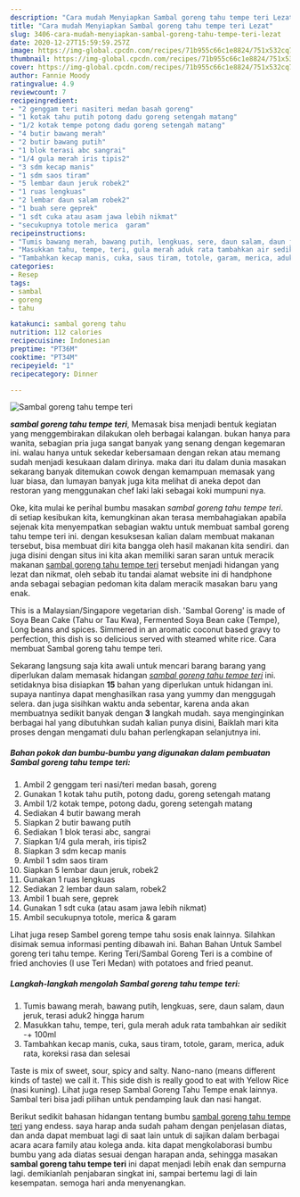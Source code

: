 ```yaml
---
description: "Cara mudah Menyiapkan Sambal goreng tahu tempe teri Lezat"
title: "Cara mudah Menyiapkan Sambal goreng tahu tempe teri Lezat"
slug: 3406-cara-mudah-menyiapkan-sambal-goreng-tahu-tempe-teri-lezat
date: 2020-12-27T15:59:59.257Z
image: https://img-global.cpcdn.com/recipes/71b955c66c1e8824/751x532cq70/sambal-goreng-tahu-tempe-teri-foto-resep-utama.jpg
thumbnail: https://img-global.cpcdn.com/recipes/71b955c66c1e8824/751x532cq70/sambal-goreng-tahu-tempe-teri-foto-resep-utama.jpg
cover: https://img-global.cpcdn.com/recipes/71b955c66c1e8824/751x532cq70/sambal-goreng-tahu-tempe-teri-foto-resep-utama.jpg
author: Fannie Moody
ratingvalue: 4.9
reviewcount: 7
recipeingredient:
- "2 genggam teri nasiteri medan basah goreng"
- "1 kotak tahu putih potong dadu goreng setengah matang"
- "1/2 kotak tempe potong dadu goreng setengah matang"
- "4 butir bawang merah"
- "2 butir bawang putih"
- "1 blok terasi abc sangrai"
- "1/4 gula merah iris tipis2"
- "3 sdm kecap manis"
- "1 sdm saos tiram"
- "5 lembar daun jeruk robek2"
- "1 ruas lengkuas"
- "2 lembar daun salam robek2"
- "1 buah sere geprek"
- "1 sdt cuka atau asam jawa lebih nikmat"
- "secukupnya totole merica  garam"
recipeinstructions:
- "Tumis bawang merah, bawang putih, lengkuas, sere, daun salam, daun jeruk, terasi aduk2 hingga harum"
- "Masukkan tahu, tempe, teri, gula merah aduk rata tambahkan air sedikit -+ 100ml"
- "Tambahkan kecap manis, cuka, saus tiram, totole, garam, merica, aduk rata, koreksi rasa dan selesai"
categories:
- Resep
tags:
- sambal
- goreng
- tahu

katakunci: sambal goreng tahu 
nutrition: 112 calories
recipecuisine: Indonesian
preptime: "PT36M"
cooktime: "PT34M"
recipeyield: "1"
recipecategory: Dinner

---
```



![Sambal goreng tahu tempe teri](https://img-global.cpcdn.com/recipes/71b955c66c1e8824/751x532cq70/sambal-goreng-tahu-tempe-teri-foto-resep-utama.jpg)

<b><i>sambal goreng tahu tempe teri</i></b>, Memasak bisa menjadi bentuk kegiatan yang menggembirakan dilakukan oleh berbagai kalangan. bukan hanya para wanita, sebagian pria juga sangat banyak yang senang dengan kegemaran ini. walau hanya untuk sekedar kebersamaan dengan rekan atau memang sudah menjadi kesukaan dalam dirinya. maka dari itu dalam dunia masakan sekarang banyak ditemukan cowok dengan kemampuan memasak yang luar biasa, dan lumayan banyak juga kita melihat di aneka depot dan restoran yang menggunakan chef laki laki sebagai koki mumpuni nya.

Oke, kita mulai ke perihal bumbu masakan <i>sambal goreng tahu tempe teri</i>. di setiap kesibukan kita, kemungkinan akan terasa membahagiakan apabila sejenak kita menyempatkan sebagian waktu untuk membuat sambal goreng tahu tempe teri ini. dengan kesuksesan kalian dalam membuat makanan tersebut, bisa membuat diri kita bangga oleh hasil makanan kita sendiri. dan juga disini dengan situs ini kita akan memiliki saran saran untuk meracik makanan <u>sambal goreng tahu tempe teri</u> tersebut menjadi hidangan yang lezat dan nikmat, oleh sebab itu tandai alamat website ini di handphone anda sebagai sebagian pedoman kita dalam meracik masakan baru yang enak.

This is a Malaysian/Singapore vegetarian dish. &#39;Sambal Goreng&#39; is made of Soya Bean Cake (Tahu or Tau Kwa), Fermented Soya Bean cake (Tempe), Long beans and spices. Simmered in an aromatic coconut based gravy to perfection, this dish is so delicious served with steamed white rice. Cara membuat Sambal goreng tahu tempe teri.


Sekarang langsung saja kita awali untuk mencari barang barang yang diperlukan dalam memasak hidangan <u><i>sambal goreng tahu tempe teri</i></u> ini. setidaknya bisa disiapkan <b>15</b> bahan yang diperlukan untuk hidangan ini. supaya nantinya dapat menghasilkan rasa yang yummy dan menggugah selera. dan juga sisihkan waktu anda sebentar, karena anda akan membuatnya sedikit banyak dengan <b>3</b> langkah mudah. saya menginginkan berbagai hal yang dibutuhkan sudah kalian punya disini, Baiklah mari kita proses dengan mengamati dulu bahan perlengkapan selanjutnya ini.

<!--inarticleads1-->

##### Bahan pokok dan bumbu-bumbu yang digunakan dalam pembuatan Sambal goreng tahu tempe teri:

1. Ambil 2 genggam teri nasi/teri medan basah, goreng
1. Gunakan 1 kotak tahu putih, potong dadu, goreng setengah matang
1. Ambil 1/2 kotak tempe, potong dadu, goreng setengah matang
1. Sediakan 4 butir bawang merah
1. Siapkan 2 butir bawang putih
1. Sediakan 1 blok terasi abc, sangrai
1. Siapkan 1/4 gula merah, iris tipis2
1. Siapkan 3 sdm kecap manis
1. Ambil 1 sdm saos tiram
1. Siapkan 5 lembar daun jeruk, robek2
1. Gunakan 1 ruas lengkuas
1. Sediakan 2 lembar daun salam, robek2
1. Ambil 1 buah sere, geprek
1. Gunakan 1 sdt cuka (atau asam jawa lebih nikmat)
1. Ambil secukupnya totole, merica &amp; garam


Lihat juga resep Sambel goreng tempe tahu sosis enak lainnya. Silahkan disimak semua informasi penting dibawah ini. Bahan Bahan Untuk Sambel goreng teri tahu tempe. Kering Teri/Sambal Goreng Teri is a combine of fried anchovies (I use Teri Medan) with potatoes and fried peanut. 

<!--inarticleads2-->

##### Langkah-langkah mengolah Sambal goreng tahu tempe teri:

1. Tumis bawang merah, bawang putih, lengkuas, sere, daun salam, daun jeruk, terasi aduk2 hingga harum
1. Masukkan tahu, tempe, teri, gula merah aduk rata tambahkan air sedikit -+ 100ml
1. Tambahkan kecap manis, cuka, saus tiram, totole, garam, merica, aduk rata, koreksi rasa dan selesai


Taste is mix of sweet, sour, spicy and salty. Nano-nano (means different kinds of taste) we call it. This side dish is really good to eat with Yellow Rice (nasi kuning). Lihat juga resep Sambal Goreng Tahu Tempe enak lainnya. Sambal teri bisa jadi pilihan untuk pendamping lauk dan nasi hangat. 

Berikut sedikit bahasan hidangan tentang bumbu <u>sambal goreng tahu tempe teri</u> yang endess. saya harap anda sudah paham dengan penjelasan diatas, dan anda dapat membuat lagi di saat lain untuk di sajikan dalam berbagai acara acara family atau kolega anda. kita dapat mengkolaborasi bumbu bumbu yang ada diatas sesuai dengan harapan anda, sehingga masakan <b>sambal goreng tahu tempe teri</b> ini dapat menjadi lebih enak dan sempurna lagi. demikianlah penjabaran singkat ini, sampai bertemu lagi di lain kesempatan. semoga hari anda menyenangkan.
